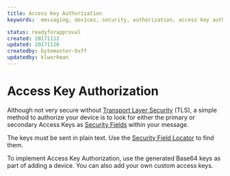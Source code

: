 ```yaml
---
title: Access Key Authorization
keywords:  messaging, devices, security, authorization, access key authorization

status: readyforapproval
created: 20171112
updated: 20171120
createdby: bytemaster-0xff
updatedby: klworkman
---
```

# Access Key Authorization

Although not very secure without [Transport Layer Security](https://en.wikipedia.org/wiki/Transport_Layer_Security) (TLS),
a simple method to authorize your device is to look for either the primary or secondary Access Keys as 
[Security Fields](SecurityFields.md) within your message.

The keys must be sent in plain text. Use the [Security Field Locator](LocatingSecurityField.md) to find them.

To implement Access Key Authorization, use the generated Base64 keys as part of adding a device.  You can also add your own
custom access keys.

 
